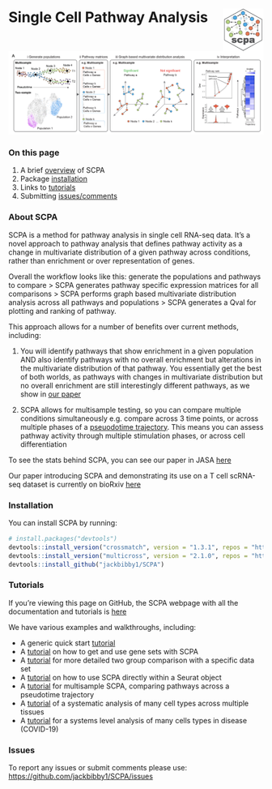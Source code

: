 
<!-- README.md is generated from README.Rmd. Please edit that file -->
<!-- badges: start -->
<!-- badges: end -->

# Single Cell Pathway Analysis <img src="man/figures/logo.png" align="right" width=80px/>

![](man/figures/scpa_outline.png)

### On this page

1.  A brief [overview](https://jackbibby1.github.io/SCPA/#about-scpa) of
    SCPA
2.  Package
    [installation](https://jackbibby1.github.io/SCPA/#installation)
3.  Links to [tutorials](https://jackbibby1.github.io/SCPA/#tutorials)
4.  Submitting
    [issues/comments](https://jackbibby1.github.io/SCPA/#issues)

### About SCPA

SCPA is a method for pathway analysis in single cell RNA-seq data. It’s
a novel approach to pathway analysis that defines pathway activity as a
change in multivariate distribution of a given pathway across
conditions, rather than enrichment or over representation of genes.

Overall the workflow looks like this: generate the populations and
pathways to compare &gt; SCPA generates pathway specific expression
matrices for all comparisons &gt; SCPA performs graph based multivariate
distribution analysis across all pathways and populations &gt; SCPA
generates a Qval for plotting and ranking of pathway.

This approach allows for a number of benefits over current methods,
including:

1.  You will identify pathways that show enrichment in a given
    population AND also identify pathways with no overall enrichment but
    alterations in the multivariate distribution of that pathway. You
    essentially get the best of both worlds, as pathways with changes in
    multivariate distribution but no overall enrichment are still
    interestingly different pathways, as we show in [our
    paper](https://www.biorxiv.org/content/10.1101/2022.02.07.478807v1)

2.  SCPA allows for multisample testing, so you can compare multiple
    conditions simultaneously e.g. compare across 3 time points, or
    across multiple phases of a [pseuodotime
    trajectory](https://jackbibby1.github.io/SCPA/articles/pseudotime.html).
    This means you can assess pathway activity through multiple
    stimulation phases, or across cell differentiation

To see the stats behind SCPA, you can see our paper in JASA
[here](https://www.tandfonline.com/doi/full/10.1080/01621459.2020.1791131)

Our paper introducing SCPA and demonstrating its use on a T cell
scRNA-seq dataset is currently on bioRxiv
[here](https://www.biorxiv.org/content/10.1101/2022.02.07.478807v1)

### Installation

You can install SCPA by running:

``` r
# install.packages("devtools")
devtools::install_version("crossmatch", version = "1.3.1", repos = "http://cran.us.r-project.org")
devtools::install_version("multicross", version = "2.1.0", repos = "http://cran.us.r-project.org")
devtools::install_github("jackbibby1/SCPA")
```

### Tutorials

If you’re viewing this page on GitHub, the SCPA webpage with all the
documentation and tutorials is
[here](https://jackbibby1.github.io/SCPA/)

We have various examples and walkthroughs, including:

-   A generic quick start
    [tutorial](https://jackbibby1.github.io/SCPA/articles/quick_start.html)
-   A
    [tutorial](https://jackbibby1.github.io/SCPA/articles/using_gene_sets.html)
    on how to get and use gene sets with SCPA
-   A
    [tutorial](https://jackbibby1.github.io/SCPA/articles/comparing_two_populations.html)
    for more detailed two group comparison with a specific data set
-   A
    [tutorial](https://jackbibby1.github.io/SCPA/articles/seurat_comparison.html)
    on how to use SCPA directly within a Seurat object
-   A
    [tutorial](https://jackbibby1.github.io/SCPA/articles/pseudotime.html)
    for multisample SCPA, comparing pathways across a pseudotime
    trajectory
-   A
    [tutorial](https://jackbibby1.github.io/SCPA/articles/systematic_tissue_comparison.html)
    of a systematic analysis of many cell types across multiple tissues
-   A
    [tutorial](https://jackbibby1.github.io/SCPA/articles/disease_comparison.html)
    for a systems level analysis of many cells types in disease
    (COVID-19)

### Issues

To report any issues or submit comments please use:
<https://github.com/jackbibby1/SCPA/issues>
